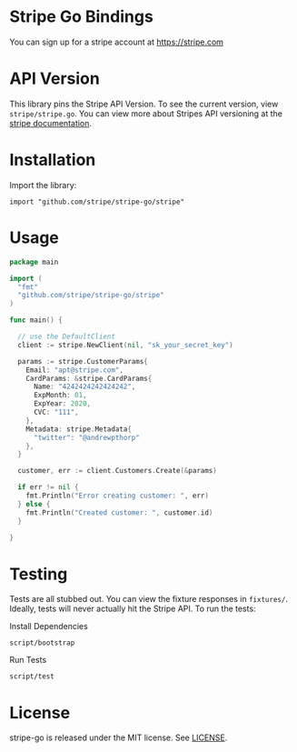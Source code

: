 # Stripe Go Bindings

You can sign up for a stripe account at https://stripe.com

API Version
===========

This library pins the Stripe API Version. To see the current version, view
`stripe/stripe.go`. You can view more about Stripes API versioning at the
[stripe documentation](https://stripe.com/docs/api#versioning).

Installation
============

Import the library:

    import "github.com/stripe/stripe-go/stripe"


Usage
=====

```go
package main

import (
  "fmt"
  "github.com/stripe/stripe-go/stripe"
)

func main() {

  // use the DefaultClient
  client := stripe.NewClient(nil, "sk_your_secret_key")

  params := stripe.CustomerParams{
    Email: "apt@stripe.com",
    CardParams: &stripe.CardParams{
      Name: "4242424242424242",
      ExpMonth: 01,
      ExpYear: 2020,
      CVC: "111",
    },
    Metadata: stripe.Metadata{
      "twitter": "@andrewpthorp"
    },
  }

  customer, err := client.Customers.Create(&params)

  if err != nil {
    fmt.Println("Error creating customer: ", err)
  } else {
    fmt.Println("Created customer: ", customer.id)
  }

}
```

Testing
=======

Tests are all stubbed out. You can view the fixture responses in `fixtures/`.
Ideally, tests will never actually hit the Stripe API. To run the tests:

Install Dependencies

    script/bootstrap

Run Tests

    script/test

License
=======

stripe-go is released under the MIT license. See
[LICENSE](https://github.com/stripe/stripe-go/blob/master/LICENSE).
